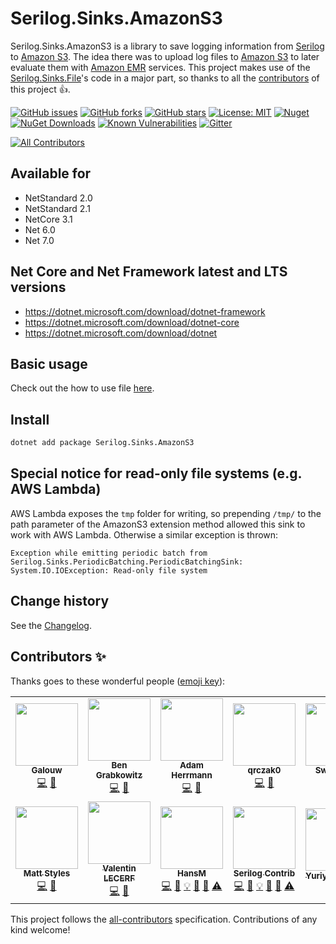 Serilog.Sinks.AmazonS3
====================================

Serilog.Sinks.AmazonS3 is a library to save logging information from [Serilog](https://github.com/serilog/serilog) to [Amazon S3](https://aws.amazon.com/s3/).
The idea there was to upload log files to [Amazon S3](https://aws.amazon.com/s3/) to later evaluate them with [Amazon EMR](https://aws.amazon.com/emr/) services.
This project makes use of the [Serilog.Sinks.File](https://github.com/serilog/serilog-sinks-file)'s code in a major part,
so thanks to all the [contributors](https://github.com/serilog/serilog-sinks-file/graphs/contributors) of this project :thumbsup:.

[![GitHub issues](https://img.shields.io/github/issues/serilog-contrib/Serilog.Sinks.AmazonS3.svg)](https://github.com/serilog-contrib/Serilog.Sinks.AmazonS3/issues)
[![GitHub forks](https://img.shields.io/github/forks/serilog-contrib/Serilog.Sinks.AmazonS3.svg)](https://github.com/serilog-contrib/Serilog.Sinks.AmazonS3/network)
[![GitHub stars](https://img.shields.io/github/stars/serilog-contrib/Serilog.Sinks.AmazonS3.svg)](https://github.com/serilog-contrib/Serilog.Sinks.AmazonS3/stargazers)
[![License: MIT](https://img.shields.io/badge/License-MIT-blue.svg)](https://raw.githubusercontent.com/serilog-contrib/Serilog.Sinks.AmazonS3/master/License.txt)
[![Nuget](https://img.shields.io/badge/Serilog.Sinks.AmazonS3-Nuget-brightgreen.svg)](https://www.nuget.org/packages/Serilog.Sinks.AmazonS3/)
[![NuGet Downloads](https://img.shields.io/nuget/dt/Serilog.Sinks.AmazonS3.svg)](https://www.nuget.org/packages/Serilog.Sinks.AmazonS3/)
[![Known Vulnerabilities](https://snyk.io/test/github/serilog-contrib/Serilog.Sinks.AmazonS3/badge.svg)](https://snyk.io/test/github/serilog-contrib/Serilog.Sinks.AmazonS3)
[![Gitter](https://badges.gitter.im/Serilog-Sinks-AmazonS3/community.svg)](https://gitter.im/Serilog-Sinks-AmazonS3/community?utm_source=badge&utm_medium=badge&utm_campaign=pr-badge)
<!-- ALL-CONTRIBUTORS-BADGE:START - Do not remove or modify this section -->
[![All Contributors](https://img.shields.io/badge/all_contributors-13-orange.svg?style=flat-square)](#contributors-)
<!-- ALL-CONTRIBUTORS-BADGE:END -->

## Available for
* NetStandard 2.0
* NetStandard 2.1
* NetCore 3.1
* Net 6.0
* Net 7.0

## Net Core and Net Framework latest and LTS versions
* https://dotnet.microsoft.com/download/dotnet-framework
* https://dotnet.microsoft.com/download/dotnet-core
* https://dotnet.microsoft.com/download/dotnet

## Basic usage
Check out the how to use file [here](https://github.com/serilog-contrib/Serilog.Sinks.AmazonS3/blob/master/HowToUse.md).

## Install

```bash
dotnet add package Serilog.Sinks.AmazonS3
```

## Special notice for read-only file systems (e.g. AWS Lambda)
AWS Lambda exposes the `tmp` folder for writing, so prepending `/tmp/` to the path parameter of the AmazonS3 extension method allowed this sink to work with AWS Lambda.
Otherwise a similar exception is thrown:
```log
Exception while emitting periodic batch from Serilog.Sinks.PeriodicBatching.PeriodicBatchingSink: System.IO.IOException: Read-only file system
```

Change history
--------------

See the [Changelog](https://github.com/serilog-contrib/Serilog.Sinks.AmazonS3/blob/master/Changelog.md).

## Contributors ✨

Thanks goes to these wonderful people ([emoji key](https://allcontributors.org/docs/en/emoji-key)):

<!-- ALL-CONTRIBUTORS-LIST:START - Do not remove or modify this section -->
<!-- prettier-ignore-start -->
<!-- markdownlint-disable -->
<table>
  <tr>
    <td align="center"><a href="https://github.com/Galouw"><img src="https://avatars.githubusercontent.com/u/6368030?v=4?s=100" width="100px;" alt=""/><br /><sub><b>Galouw</b></sub></a><br /><a href="https://github.com/serilog-contrib/Serilog.Sinks.AmazonS3/commits?author=Galouw" title="Code">💻</a> <a href="https://github.com/serilog-contrib/Serilog.Sinks.AmazonS3/commits?author=Galouw" title="Documentation">📖</a></td>
    <td align="center"><a href="https://github.com/profet23"><img src="https://avatars.githubusercontent.com/u/2411974?v=4?s=100" width="100px;" alt=""/><br /><sub><b>Ben Grabkowitz</b></sub></a><br /><a href="https://github.com/serilog-contrib/Serilog.Sinks.AmazonS3/commits?author=profet23" title="Code">💻</a> <a href="https://github.com/serilog-contrib/Serilog.Sinks.AmazonS3/commits?author=profet23" title="Documentation">📖</a></td>
    <td align="center"><a href="https://github.com/aherrmann13"><img src="https://avatars.githubusercontent.com/u/1924089?v=4?s=100" width="100px;" alt=""/><br /><sub><b>Adam Herrmann</b></sub></a><br /><a href="https://github.com/serilog-contrib/Serilog.Sinks.AmazonS3/commits?author=aherrmann13" title="Code">💻</a> <a href="https://github.com/serilog-contrib/Serilog.Sinks.AmazonS3/commits?author=aherrmann13" title="Documentation">📖</a></td>
    <td align="center"><a href="https://github.com/qrczak0"><img src="https://avatars.githubusercontent.com/u/45206900?v=4?s=100" width="100px;" alt=""/><br /><sub><b>qrczak0</b></sub></a><br /><a href="https://github.com/serilog-contrib/Serilog.Sinks.AmazonS3/commits?author=qrczak0" title="Code">💻</a> <a href="https://github.com/serilog-contrib/Serilog.Sinks.AmazonS3/commits?author=qrczak0" title="Documentation">📖</a></td>
    <td align="center"><a href="http://longfin.github.com"><img src="https://avatars.githubusercontent.com/u/128436?v=4?s=100" width="100px;" alt=""/><br /><sub><b>Swen Mun</b></sub></a><br /><a href="https://github.com/serilog-contrib/Serilog.Sinks.AmazonS3/commits?author=longfin" title="Code">💻</a> <a href="https://github.com/serilog-contrib/Serilog.Sinks.AmazonS3/commits?author=longfin" title="Documentation">📖</a></td>
    <td align="center"><a href="https://www.linkedin.com/in/barrymooring/"><img src="https://avatars.githubusercontent.com/u/1089628?v=4?s=100" width="100px;" alt=""/><br /><sub><b>Barry Mooring</b></sub></a><br /><a href="https://github.com/serilog-contrib/Serilog.Sinks.AmazonS3/commits?author=codingbadger" title="Code">💻</a> <a href="https://github.com/serilog-contrib/Serilog.Sinks.AmazonS3/commits?author=codingbadger" title="Documentation">📖</a></td>
    <td align="center"><a href="https://github.com/samburville"><img src="https://avatars.githubusercontent.com/u/7041731?v=4?s=100" width="100px;" alt=""/><br /><sub><b>Sam Burville</b></sub></a><br /><a href="https://github.com/serilog-contrib/Serilog.Sinks.AmazonS3/commits?author=samburville" title="Code">💻</a> <a href="https://github.com/serilog-contrib/Serilog.Sinks.AmazonS3/commits?author=samburville" title="Documentation">📖</a></td>
  </tr>
  <tr>
    <td align="center"><a href="https://github.com/stylesm"><img src="https://avatars.githubusercontent.com/u/5602910?v=4?s=100" width="100px;" alt=""/><br /><sub><b>Matt Styles</b></sub></a><br /><a href="https://github.com/serilog-contrib/Serilog.Sinks.AmazonS3/commits?author=stylesm" title="Code">💻</a> <a href="https://github.com/serilog-contrib/Serilog.Sinks.AmazonS3/commits?author=stylesm" title="Documentation">📖</a></td>
    <td align="center"><a href="http://vlecerf.com"><img src="https://avatars.githubusercontent.com/u/7376668?v=4?s=100" width="100px;" alt=""/><br /><sub><b>Valentin LECERF</b></sub></a><br /><a href="https://github.com/serilog-contrib/Serilog.Sinks.AmazonS3/commits?author=ioxFR" title="Code">💻</a> <a href="https://github.com/serilog-contrib/Serilog.Sinks.AmazonS3/commits?author=ioxFR" title="Documentation">📖</a></td>
    <td align="center"><a href="https://franzhuber23.blogspot.de/"><img src="https://avatars.githubusercontent.com/u/9639361?v=4?s=100" width="100px;" alt=""/><br /><sub><b>HansM</b></sub></a><br /><a href="https://github.com/serilog-contrib/Serilog.Sinks.AmazonS3/commits?author=SeppPenner" title="Code">💻</a> <a href="https://github.com/serilog-contrib/Serilog.Sinks.AmazonS3/commits?author=SeppPenner" title="Documentation">📖</a> <a href="#example-SeppPenner" title="Examples">💡</a> <a href="#maintenance-SeppPenner" title="Maintenance">🚧</a> <a href="#projectManagement-SeppPenner" title="Project Management">📆</a> <a href="https://github.com/serilog-contrib/Serilog.Sinks.AmazonS3/commits?author=SeppPenner" title="Tests">⚠️</a></td>
    <td align="center"><a href="https://github.com/serilog-contrib"><img src="https://avatars.githubusercontent.com/u/78050538?v=4?s=100" width="100px;" alt=""/><br /><sub><b>Serilog Contrib</b></sub></a><br /><a href="https://github.com/serilog-contrib/Serilog.Sinks.AmazonS3/commits?author=serilog-contrib" title="Code">💻</a> <a href="https://github.com/serilog-contrib/Serilog.Sinks.AmazonS3/commits?author=serilog-contrib" title="Documentation">📖</a> <a href="#example-serilog-contrib" title="Examples">💡</a> <a href="#maintenance-serilog-contrib" title="Maintenance">🚧</a> <a href="#projectManagement-serilog-contrib" title="Project Management">📆</a> <a href="https://github.com/serilog-contrib/Serilog.Sinks.AmazonS3/commits?author=serilog-contrib" title="Tests">⚠️</a></td>
    <td align="center"><a href="https://github.com/seruminar"><img src="https://avatars.githubusercontent.com/u/35008875?v=4?s=100" width="100px;" alt=""/><br /><sub><b>Yuriy Sountsov</b></sub></a><br /><a href="https://github.com/serilog-contrib/Serilog.Sinks.AmazonS3/commits?author=seruminar" title="Documentation">📖</a></td>
    <td align="center"><a href="https://github.com/kosovrzn"><img src="https://avatars.githubusercontent.com/u/13337834?v=4?s=100" width="100px;" alt=""/><br /><sub><b>Sergey Kosov</b></sub></a><br /><a href="https://github.com/serilog-contrib/Serilog.Sinks.AmazonS3/commits?author=kosovrzn" title="Code">💻</a> <a href="https://github.com/serilog-contrib/Serilog.Sinks.AmazonS3/commits?author=kosovrzn" title="Tests">⚠️</a></td>
  </tr>
</table>

<!-- markdownlint-restore -->
<!-- prettier-ignore-end -->

<!-- ALL-CONTRIBUTORS-LIST:END -->

This project follows the [all-contributors](https://github.com/all-contributors/all-contributors) specification. Contributions of any kind welcome!
